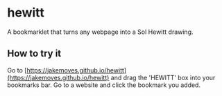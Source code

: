 # hewitt
A bookmarklet that turns any webpage into a Sol Hewitt drawing.

## How to try it
Go to [https://jakemoves.github.io/hewitt](https://jakemoves.github.io/hewitt) and drag the 'HEWITT' box into your bookmarks bar. Go to a website and click the bookmark you added.
